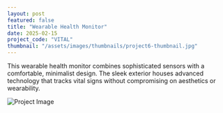 ```yaml
---
layout: post
featured: false
title: "Wearable Health Monitor"
date: 2025-02-15
project_code: "VITAL"
thumbnail: "/assets/images/thumbnails/project6-thumbnail.jpg"
---
```


This wearable health monitor combines sophisticated sensors with a comfortable, minimalist design. The sleek exterior houses advanced technology that tracks vital signs without compromising on aesthetics or wearability.

![Project Image](https://source.unsplash.com/random/800x600/?wearable-tech)
